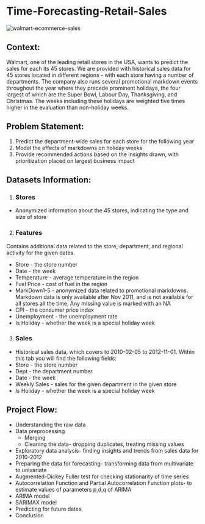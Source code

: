 
# Time-Forecasting-Retail-Sales
![walmart-ecommerce-sales](https://github.com/vatsalmandalia/Time-Forecasting-Retail-Sales/assets/63712490/ce3421ee-7eff-4dac-9c10-f8ecd5816a29)

## **Context**:

Walmart, one of the leading retail stores in the USA, wants to predict the sales for each its 45 stores. We are provided with historical sales data for 45 stores located in different regions - with each store having a number of departments. The company also runs several promotional markdown events throughout the year where they precede prominent holidays, the four largest of which are the Super Bowl, Labour Day, Thanksgiving, and Christmas. The weeks including these holidays are weighted five times higher in the evaluation than non-holiday weeks.

## **Problem Statement**:
1.	Predict the department-wide sales for each store for the following year
2.	Model the effects of markdowns on holiday weeks
3.	Provide recommended actions based on the insights drawn, with prioritization placed on largest business impact

## **Datasets Information**:
1. ### **Stores**
- Anonymized information about the 45 stores, indicating the type and size of store
2. ### **Features**
Contains additional data related to the store, department, and regional activity for the given dates.
- Store - the store number
- Date - the week
- Temperature - average temperature in the region
- Fuel Price - cost of fuel in the region
- MarkDown1-5 - anonymized data related to promotional markdowns. Markdown data is only available after Nov 2011, and is not available for all stores all the time. Any missing value is marked with an NA
- CPI - the consumer price index
- Unemployment - the unemployment rate
- Is Holiday - whether the week is a special holiday week
3. ### **Sales**
- Historical sales data, which covers to 2010-02-05 to 2012-11-01. Within this tab you will find the following fields:
- Store - the store number
- Dept - the department number
- Date - the week
- Weekly Sales - sales for the given department in the given store
- Is Holiday - whether the week is a special holiday week

## Project Flow:
- Understanding the raw data
- Data preprocessing
  - Merging
  - Cleaning the data- dropping duplicates, treating missing values
- Exploratory data analysis- finding insights and trends from sales data for 2010-2012
- Preparing the data for forecasting- transforming data from multivariate to univariate
- Augmented-Dickey Fuller test for checking stationarity of time series
- Autocorrelation Function and Partial Autocorrelation Function plots- to estimate values of parameters p,d,q of ARIMA
- ARIMA model
- SARIMAX model
- Predicting for future dates
- Conclusion
